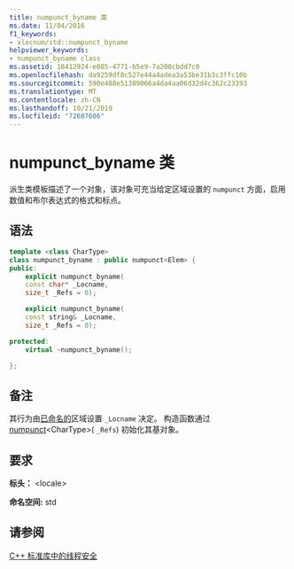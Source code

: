 ```yaml
---
title: numpunct_byname 类
ms.date: 11/04/2016
f1_keywords:
- xlocnum/std::numpunct_byname
helpviewer_keywords:
- numpunct_byname class
ms.assetid: 18412924-e085-4771-b5e9-7a200cbdd7c0
ms.openlocfilehash: da9259df8c527e44a4adea3a53be31b3c3ffc10b
ms.sourcegitcommit: 590e488e51389066a4da4aa06d32d4c362c23393
ms.translationtype: MT
ms.contentlocale: zh-CN
ms.lasthandoff: 10/21/2019
ms.locfileid: "72687606"
---
```

# <a name="numpunct_byname-class"></a>numpunct_byname 类

派生类模板描述了一个对象，该对象可充当给定区域设置的 `numpunct` 方面，启用数值和布尔表达式的格式和标点。

## <a name="syntax"></a>语法

```cpp
template <class CharType>
class numpunct_byname : public numpunct<Elem> {
public:
    explicit numpunct_byname(
    const char* _Locname,
    size_t _Refs = 0);

    explicit numpunct_byname(
    const string& _Locname,
    size_t _Refs = 0);

protected:
    virtual ~numpunct_byname();

};
```

## <a name="remarks"></a>备注

其行为由[已命名的](../standard-library/locale-class.md#name)区域设置 `_Locname` 决定。 构造函数通过 [numpunct](../standard-library/numpunct-class.md#numpunct)\<CharType>( `_Refs`) 初始化其基对象。

## <a name="requirements"></a>要求

**标头：** \<locale>

**命名空间:** std

## <a name="see-also"></a>请参阅

[C++ 标准库中的线程安全](../standard-library/thread-safety-in-the-cpp-standard-library.md)
